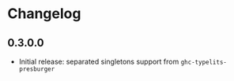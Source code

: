 Changelog
==========

## 0.3.0.0
* Initial release: separated singletons support from `ghc-typelits-presburger`
